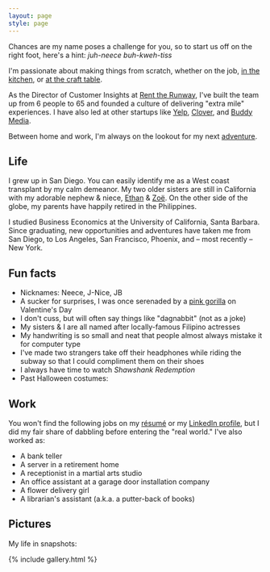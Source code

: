 ```yaml
---
layout: page
style: page
---
```


Chances are my name poses a challenge for you, so to start us off on the right foot, here's a hint: *juh-neece buh-kweh-tiss*

I'm passionate about making things from scratch, whether on the job, [in the kitchen](https://goo.gl/photos/NZVf4hHpfbPq4iJF9), or [at the craft table](https://photos.google.com/album/AF1QipNh68-UT_PjEO8PAodeH7g_PKWGSBZsDS1ckrYi).

As the Director of Customer Insights at [Rent the Runway](https://www.renttherunway.com/), I've built the team up from 6 people to 65 and founded a culture of delivering "extra mile" experiences. I have also led at other startups like [Yelp](http://www.yelp.com/nyc), [Clover](https://www.clover.com/), and [Buddy Media](http://www.exacttarget.com/products/social-media-marketing/buddy-media).

Between home and work, I'm always on the lookout for my next [adventure](https://youtu.be/84EH70dZpok?t=1m06s).

## Life

I grew up in San Diego. You can easily identify me as a West coast transplant by my calm demeanor.  My two older sisters are still in California with my adorable nephew & niece, [Ethan](http://files.juhneece.com/ethan.jpg) & [Zoë](https://youtu.be/cMV0Rx0A7-c). On the other side of the globe, my parents have happily retired in the Philippines.

I studied Business Economics at the University of California, Santa Barbara. Since graduating, new opportunities and adventures have taken me from San Diego, to Los Angeles, San Francisco, Phoenix, and – most recently – New York.

## Fun facts

* Nicknames: Neece, J-Nice, JB
* A sucker for surprises, I was once serenaded by a [pink gorilla](http://files.juhneece.com/vday2013.jpg) on Valentine's Day
* I don't cuss, but will often say things like "dagnabbit" (not as a joke)
* My sisters & I are all named after locally-famous Filipino actresses
* My handwriting is so small and neat that people almost always mistake it for computer type
* I've made two strangers take off their headphones while riding the subway so that I could compliment them on their shoes
* I always have time to watch *Shawshank Redemption*
* Past Halloween costumes: <span id="halloween_costume" style="display:none">Michael Jackson</span>

## Work

You won't find the following jobs on my [résumé](http://files.juhneece.com/resume.pdf) or my [LinkedIn profile](https://www.linkedin.com/in/jbacuetes
), but I did my fair share of dabbling before entering the "real world." I've also worked as:

* A bank teller
* A server in a retirement home
* A receptionist in a martial arts studio
* An office assistant at a garage door installation company
* A flower delivery girl
* A librarian's assistant (a.k.a. a putter-back of books)

## Pictures

My life in snapshots:

{% include gallery.html %}
